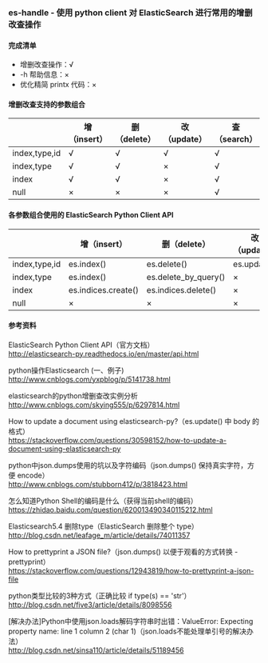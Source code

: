 ### es-handle - 使用 python client 对 ElasticSearch 进行常用的增删改查操作

#### 完成清单
* 增删改查操作：√ 
* -h 帮助信息：×
* 优化精简 printx 代码：×


#### 增删改查支持的参数组合


| | 增（insert） | 删（delete） | 改（update） | 查（search） |
| -------- | -------- | -------- | -------- | -------- |
| index,type,id | √     | √     | √     | √     |
| index,type    | √     | √     | ×     | √     |
| index         | √     | √     | ×     | √     |
| null          | ×     | ×     | ×     | √     |

    
#### 各参数组合使用的 ElasticSearch Python Client API

| | 增（insert） | 删（delete）       | 改（update） | 查（search） |
| -------- | -------- | -------------| -------- | -------- |
| index,type,id | es.index()         | es.delete()          | es.update() | es.get()    |
| index,type    | es.index()         | es.delete_by_query() | ×           | es.search() |
| index         | es.indices.create()| es.indices.delete()  | ×           | es.search() |
| null          | ×                  | ×                    | ×           | es.search() |

#### 参考资料
ElasticSearch Python Client API（官方文档）  
http://elasticsearch-py.readthedocs.io/en/master/api.html

python操作Elasticsearch (一、例子)  
http://www.cnblogs.com/yxpblog/p/5141738.html

elasticsearch的python增删查改实例分析  
http://www.cnblogs.com/skying555/p/6297814.html

How to update a document using elasticsearch-py?（es.update() 中 body 的格式）  
https://stackoverflow.com/questions/30598152/how-to-update-a-document-using-elasticsearch-py

python中json.dumps使用的坑以及字符编码（json.dumps() 保持真实字符，方便 encode）  
http://www.cnblogs.com/stubborn412/p/3818423.html

怎么知道Python Shell的编码是什么（获得当前shell的编码）  
https://zhidao.baidu.com/question/620013490340115212.html

Elasticsearch5.4 删除type（ElasticSearch 删除整个 type）  
http://blog.csdn.net/leafage_m/article/details/74011357

How to prettyprint a JSON file?（json.dumps() 以便于观看的方式转换 - prettyprint）  
https://stackoverflow.com/questions/12943819/how-to-prettyprint-a-json-file

python类型比较的3种方式（正确比较 if type(s) == 'str'）  
http://blog.csdn.net/five3/article/details/8098556

[解决办法]Python中使用json.loads解码字符串时出错：ValueError: Expecting property name: line 1 column 2 (char 1)（json.loads不能处理单引号的解决办法）  
http://blog.csdn.net/sinsa110/article/details/51189456





